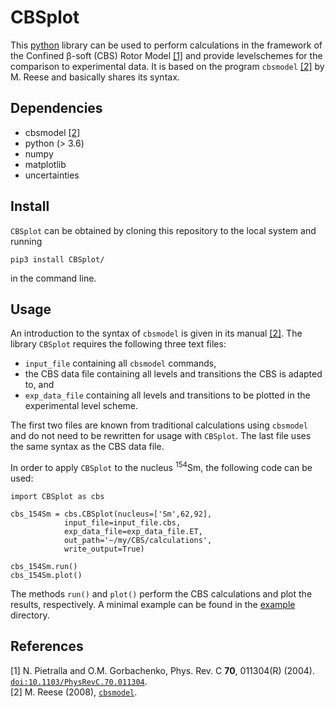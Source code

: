 # CBSplot

This [python](https://www.python.org/) library can be used to perform calculations 
in the framework of the Confined β-soft (CBS) Rotor Model [[1]](#Pie04a)
and provide levelschemes for the comparison to experimental data.
It is based on the program `cbsmodel` [[2]](#Ree16a) by M. Reese and
basically shares its syntax.

## Dependencies

* cbsmodel [[2]](#Ree16a)
* python (> 3.6)
* numpy
* matplotlib
* uncertainties

## Install

`CBSplot` can be obtained by cloning this repository to the local system and running

```
pip3 install CBSplot/
```

in the command line.

## Usage

An introduction to the syntax of `cbsmodel` is given in its manual [[2]](#Ree16a).
The library `CBSplot` requires the following three text files:

* `input_file` containing all `cbsmodel` commands,
* the CBS data file containing all levels and transitions the CBS is adapted to, and
* `exp_data_file` containing all levels and transitions to be plotted in the experimental level scheme.

The first two files are known from traditional calculations using `cbsmodel` 
and do not need to be rewritten for usage with `CBSplot`.
The last file uses the same syntax as the CBS data file.

In order to apply `CBSplot` to the nucleus <sup>154</sup>Sm, the following code can be used:

```
import CBSplot as cbs

cbs_154Sm = cbs.CBSplot(nucleus=['Sm',62,92],
			input_file=input_file.cbs,
			exp_data_file=exp_data_file.ET,
			out_path='~/my/CBS/calculations',
			write_output=True)
						
cbs_154Sm.run()
cbs_154Sm.plot()
```

The methods `run()` and `plot()` perform the CBS calculations and plot the results, respectively.
A minimal example can be found in the [example](example) directory.

## References

<a name='Pie04a'>[1]</a> N. Pietralla and O.M. Gorbachenko, Phys. Rev. C **70**, 011304(R) (2004). [`doi:10.1103/PhysRevC.70.011304`](https://doi.org/10.1103/PhysRevC.70.011304).  
<a name='Ree16a'>[2]</a> M. Reese (2008), [`cbsmodel`](https://sourceforge.net/projects/cbsmodel/).  
